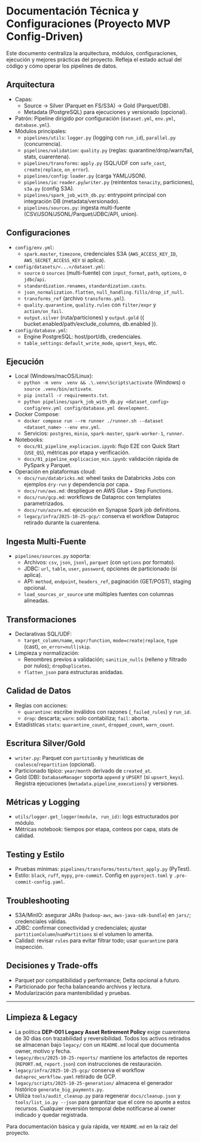 # Documentación Técnica y Configuraciones (Proyecto MVP Config-Driven)

Este documento centraliza la arquitectura, módulos, configuraciones, ejecución y mejores prácticas del proyecto. Refleja el estado actual del código y cómo operar los pipelines de datos.

## Arquitectura

- Capas:
  - Source → Silver (Parquet en FS/S3A) → Gold (Parquet/DB).
  - Metadata (PostgreSQL) para ejecuciones y versionado (opcional).
- Patrón: Pipeline dirigido por configuración (`dataset.yml`, `env.yml`, `database.yml`).
- Módulos principales:
  - `pipelines/utils`: `logger.py` (logging con `run_id`), `parallel.py` (concurrencia).
  - `pipelines/validation`: `quality.py` (reglas: quarantine/drop/warn/fail, stats, cuarentena).
  - `pipelines/transforms`: `apply.py` (SQL/UDF con `safe_cast`, `create|replace`, `on_error`).
  - `pipelines/config`: `loader.py` (carga YAML/JSON).
  - `pipelines/io`: `reader.py`/`writer.py` (reintentos `tenacity`, particiones), `s3a.py` (config S3A).
  - `pipelines/spark_job_with_db.py`: entrypoint principal con integración DB (metadata/versionado).
  - `pipelines/sources.py`: ingesta multi-fuente (CSV/JSON/JSONL/Parquet/JDBC/API, union). 

## Configuraciones

- `config/env.yml`:
  - `spark.master`, `timezone`, credenciales S3A (`AWS_ACCESS_KEY_ID`, `AWS_SECRET_ACCESS_KEY` si aplica).
- `config/datasets/<...>/dataset.yml`:
  - `source` o `sources` (multi-fuente) con `input_format`, `path`, `options`, o `jdbc`/`api`.
  - `standardization.renames`, `standardization.casts`.
  - `json_normalization.flatten`, `null_handling.fills/drop_if_null`.
  - `transforms_ref` (archivo `transforms.yml`).
  - `quality.quarantine`, `quality.rules` con `filter/expr` y `action/on_fail`.
  - `output.silver` (ruta/particiones) y `output.gold` ({ bucket.enabled/path/exclude_columns, db.enabled }).
- `config/database.yml`:
  - Engine PostgreSQL: host/port/db, credenciales.
  - `table_settings`: `default_write_mode`, `upsert_keys`, etc.

## Ejecución

- Local (Windows/macOS/Linux):
  - `python -m venv .venv && .\.venv\Scripts\activate` (Windows) o `source .venv/bin/activate`.
  - `pip install -r requirements.txt`.
  - `python pipelines/spark_job_with_db.py <dataset_config> config/env.yml config/database.yml development`.
- Docker Compose:
  - `docker compose run --rm runner ./runner.sh --dataset <dataset_name> --env env.yml`.
  - Servicios: `postgres`, `minio`, `spark-master`, `spark-worker-1`, `runner`.
- Notebooks:
  - `docs/01_pipeline_explicacion.ipynb`: flujo E2E con Quick Start (`USE_QS`), métricas por etapa y verificación.
  - `docs/01_pipeline_explicacion_min.ipynb`: validación rápida de PySpark y Parquet.
- Operación en plataformas cloud:
  - `docs/run/databricks.md`: wheel tasks de Databricks Jobs con ejemplos `dry-run` y dependencia por capa.
  - `docs/run/aws.md`: despliegue en AWS Glue + Step Functions.
  - `docs/run/gcp.md`: workflows de Dataproc con templates parametrizados.
  - `docs/run/azure.md`: ejecución en Synapse Spark job definitions.
  - `legacy/infra/2025-10-25-gcp/`: conserva el workflow Dataproc retirado durante la cuarentena.

## Ingesta Multi-Fuente

- `pipelines/sources.py` soporta:
  - Archivos: `csv`, `json`, `jsonl`, `parquet` (con `options` por formato).
  - JDBC: `url`, `table`, `user`, `password`, opciones de particionado (si aplica).
  - API: `method`, `endpoint`, `headers_ref`, paginación (GET/POST), staging opcional.
  - `load_sources_or_source` une múltiples fuentes con columnas alineadas.

## Transformaciones

- Declarativas SQL/UDF:
  - `target_column/name`, `expr/function`, `mode=create|replace`, `type` (cast), `on_error=null|skip`.
- Limpieza y normalización:
  - Renombres previos a validación; `sanitize_nulls` (relleno y filtrado por nulos); `dropDuplicates`.
  - `flatten_json` para estructuras anidadas.

## Calidad de Datos

- Reglas con acciones:
  - `quarantine`: escribe inválidos con razones (`_failed_rules`) y `run_id`.
  - `drop`: descarta; `warn`: solo contabiliza; `fail`: aborta.
- Estadísticas `stats`: `quarantine_count`, `dropped_count`, `warn_count`.

## Escritura Silver/Gold

- `writer.py`: Parquet con `partitionBy` y heurísticas de `coalesce`/`repartition` (opcional).
- Particionado típico: `year/month` derivado de `created_at`.
- Gold (DB): `DatabaseManager` soporta `append` y `UPSERT` (si `upsert_keys`). Registra ejecuciones (`metadata.pipeline_executions`) y versiones.

## Métricas y Logging

- `utils/logger.get_logger(module, run_id)`: logs estructurados por módulo.
- Métricas notebook: tiempos por etapa, conteos por capa, stats de calidad.

## Testing y Estilo

- Pruebas mínimas: `pipelines/transforms/tests/test_apply.py` (PyTest).
- Estilo: `black`, `ruff`, `mypy`, `pre-commit`. Config en `pyproject.toml` y `.pre-commit-config.yaml`.

## Troubleshooting

- S3A/MinIO: asegurar JARs (`hadoop-aws`, `aws-java-sdk-bundle`) en `jars/`; credenciales válidas.
- JDBC: confirmar conectividad y credenciales; ajustar `partitionColumn`/`numPartitions` si el volumen lo amerita.
- Calidad: revisar `rules` para evitar filtrar todo; usar `quarantine` para inspección.

## Decisiones y Trade-offs

- Parquet por compatibilidad y performance; Delta opcional a futuro.
- Particionado por fecha balanceando archivos y lectura.
- Modularización para mantenibilidad y pruebas.

---

## Limpieza & Legacy

- La política **DEP-001 Legacy Asset Retirement Policy** exige cuarentena de 30 días con trazabilidad y reversibilidad. Todos los
  activos retirados se almacenan bajo `legacy/` con un `README.md` local que documenta owner, motivo y fecha.
- `legacy/docs/2025-10-25-reports/` mantiene los artefactos de reportes (`REPORT.md`, `report.json`) con instrucciones de
  restauración.
- `legacy/infra/2025-10-25-gcp/` conserva el workflow `dataproc_workflow.yaml` retirado de GCP.
- `legacy/scripts/2025-10-25-generation/` almacena el generador histórico `generate_big_payments.py`.
- Utiliza `tools/audit_cleanup.py` para regenerar `docs/cleanup.json` y `tools/list_io.py --json` para garantizar que el core no
  apunte a estos recursos. Cualquier reversión temporal debe notificarse al owner indicado y quedar registrada.

Para documentación básica y guía rápida, ver `README.md` en la raíz del proyecto.
